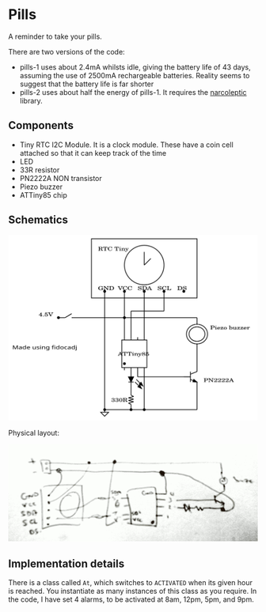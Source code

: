 # Pills

A reminder to take your pills.

There are two versions of the code:
* pills-1 uses about 2.4mA whilsts idle, giving the battery life of 43 days, assuming the use of 2500mA rechargeable batteries. Reality seems to suggest that the battery life is far shorter
* pills-2 uses about half the energy of pills-1. It requires the [narcoleptic](https://github.com/brabl2/narcoleptic) library.


## Components

* Tiny RTC I2C Module. It is a clock module. These have a coin cell attached so that it can keep track of the time
* LED
* 33R resistor
* PN2222A NON transistor
* Piezo buzzer
* ATTiny85 chip

## Schematics

![schematic](pills.svg)

Physical layout:

![physical](physical.png)


## Implementation details

There is a class called `At`, which switches to `ACTIVATED` when its given hour is reached. You instantiate as many instances of this class as you require. In the code, I have set 4 alarms, to be activated at 8am, 12pm, 5pm, and 9pm.
